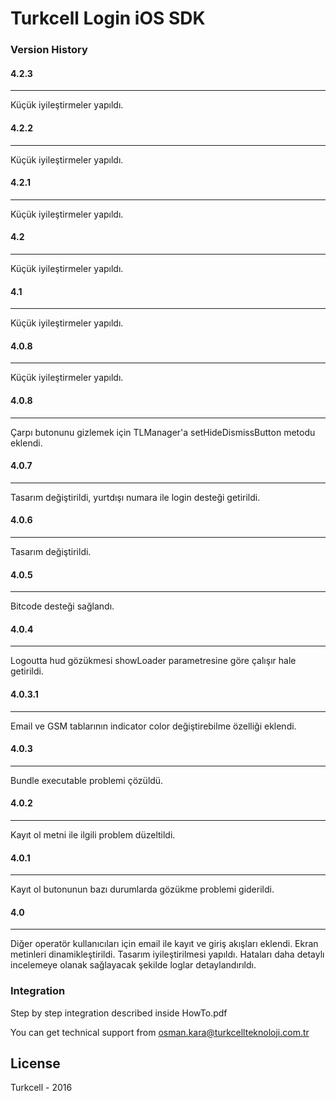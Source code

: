 # Turkcell Login iOS SDK 
### Version History
#### 4.2.3
---
Küçük iyileştirmeler yapıldı.

#### 4.2.2
---
Küçük iyileştirmeler yapıldı.

#### 4.2.1
---
Küçük iyileştirmeler yapıldı.

#### 4.2
---
Küçük iyileştirmeler yapıldı.

#### 4.1
---
Küçük iyileştirmeler yapıldı.

#### 4.0.8
---
Küçük iyileştirmeler yapıldı.

#### 4.0.8
---
Çarpı butonunu gizlemek için TLManager'a setHideDismissButton metodu eklendi.

#### 4.0.7
---
Tasarım değiştirildi, yurtdışı numara ile login desteği getirildi.

#### 4.0.6
---
Tasarım değiştirildi.

#### 4.0.5
---
Bitcode desteği sağlandı.

#### 4.0.4
---
Logoutta hud gözükmesi showLoader parametresine göre çalışır hale getirildi.


#### 4.0.3.1
---
Email ve GSM tablarının indicator color değiştirebilme özelliği eklendi.


#### 4.0.3
---
Bundle executable problemi çözüldü.

#### 4.0.2
---
Kayıt ol metni ile ilgili problem düzeltildi.

#### 4.0.1
---
Kayıt ol butonunun bazı durumlarda gözükme problemi giderildi.

#### 4.0
---
Diğer operatör kullanıcıları için email ile kayıt ve giriş akışları eklendi.
Ekran metinleri dinamikleştirildi.
Tasarım iyileştirilmesi yapıldı.
Hataları daha detaylı incelemeye olanak sağlayacak şekilde loglar detaylandırıldı.

### Integration
Step by step integration described inside HowTo.pdf

You can get technical support from osman.kara@turkcellteknoloji.com.tr



License
----

Turkcell - 2016






